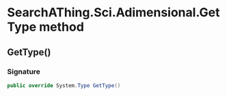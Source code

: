 # SearchAThing.Sci.Adimensional.GetType method
## GetType()
### Signature
```csharp
public override System.Type GetType()
```
